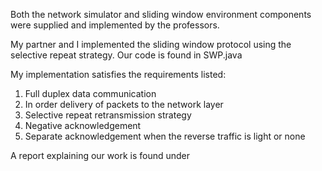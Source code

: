 Both the network simulator and sliding window environment components were supplied and implemented by the professors. 

My partner and I implemented the sliding window protocol using the selective repeat strategy. Our code is found in SWP.java

My implementation satisfies the requirements listed:
1) Full duplex data communication
2) In order delivery of packets to the network layer
3) Selective repeat retransmission strategy
4) Negative acknowledgement
5) Separate acknowledgement when the reverse traffic is light or none

A report explaining our work is found under 
